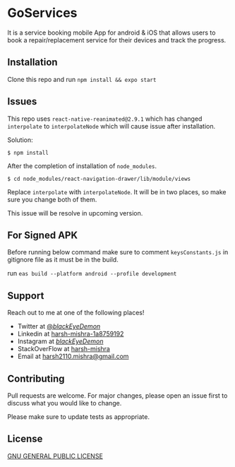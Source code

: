 # GoServices

It is a service booking mobile App for android & iOS that allows users to book a repair/replacement service for their devices and track the progress.

## Installation

Clone this repo and run `npm install && expo start`

## Issues

This repo uses `react-native-reanimated@2.9.1` which has changed `interpolate` to `interpolateNode` which will cause issue after installation.

Solution:

```
$ npm install
```

After the completion of installation of `node_modules`.

```
$ cd node_modules/react-navigation-drawer/lib/module/views
```

Replace `interpolate` with `interpolateNode`. It will be in two places, so make sure you change both of them.

This issue will be resolve in upcoming version.

## For Signed APK

Before running below command make sure to comment `keysConstants.js` in gitignore file as it must be in the build.

run `eas build --platform android --profile development`

## Support

Reach out to me at one of the following places!

- Twitter at [@_blackEyeDemon_](https://twitter.com/_blackEyeDemon_)
- Linkedin at [harsh-mishra-1a8759192](https://www.linkedin.com/in/harsh-mishra-1a8759192/)
- Instagram at [_blackEyeDemon_](https://www.instagram.com/_blackeyedemon_/)
- StackOverFlow at [harsh-mishra](https://stackoverflow.com/users/11264664/harsh-mishra)
- Email at [harsh2110.mishra@gmail.com](mailto:harsh2110.mishra@gmail.com)

## Contributing

Pull requests are welcome. For major changes, please open an issue first to discuss what you would like to change.

Please make sure to update tests as appropriate.

## License

[GNU GENERAL PUBLIC LICENSE](https://www.gnu.org/licenses/gpl-3.0.en.html)
